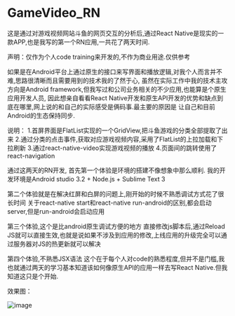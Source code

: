 # GameVideo_RN
这是通过对游戏视频网站斗鱼的网页交互的分析后,通过React Native是现实的一款APP,也是我写的第一个RN应用,一共花了两天时间.
  
声明：仅作为个人code training来开发的,不作为商业用途.仅供参考
  
如果是在Android平台上通过原生的接口来写界面和播放逻辑,对我个人而言并不难,思路很清晰而且需要用到的技术我的了然于心,
虽然在实际工作中我的技术主攻方向是Android framework,但我写过和公司业务相关的不少应用,也能算是个原生应用开发人员,
因此想亲自看看React Native开发和原生API开发的优势和缺点到底在哪里,网上说的和自己的实际感受是俩码事.最主要的原因是
让自己和目前Android的生态保持同步.
  
说明：
  1.首屏界面是FlatList实现的一个GridView,把斗鱼游戏的分类全部提取了出来
  2.通过分类的点击事件,获取对应游戏视频内容,采用了FlatList的上拉加载和下拉刷新
  3.通过react-native-video实现游戏视频的播放
  4.页面间的跳转使用了react-navigation
  
通过这两天的RN开发,
首先第一个体验是环境的搭建不像想象中那么顺利.
    我的开发环境是Android studio 3.2 + Node.js + Sublime Text 3
    
第二个体验就是在解决红屏和白屏的问题上,刚开始的时候不熟悉调试方式花了很长时间
    关于react-native start和react-native run-android的区别,都会启动server,但是run-android会启动应用
    
第三个体验,这个是比android原生调试方便的地方
    直接修改js脚本后,通过Reload JS就可以直接生效,也就是说如果不涉及到应用的修改,上线应用的升级完全可以通过服务器对JS的热更新就可以解决
    
第四个体验,不熟悉JSX语法
    这个在于每个人对code的熟悉程度,但并不是门槛,我也就通过两天的学习基本知道该如何像原生API的应用一样去写React Native.但我知道这只是个开始.
  
效果图：

![image](https://github.com/WoYang/GameVideo_RN/blob/master/work.gif)
